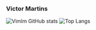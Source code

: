 ### Victor Martins

<!--
**Vimlm/Vimlm** is a ✨ _special_ ✨ repository because its `README.md` (this file) appears on your GitHub profile.

Here are some ideas to get you started:

- 🔭 I’m currently working on ...
- 🌱 I’m currently learning ...
- 👯 I’m looking to collaborate on ...
- 🤔 I’m looking for help with ...
- 💬 Ask me about ...
- 📫 How to reach me: ...
- 😄 Pronouns: ...
- ⚡ Fun fact: ...
-->

![Vimlm GitHub stats](https://github-readme-stats.vercel.app/api?username=Vimlm&count_private=true&show_icons=true&theme=highcontrast)
![Top Langs](https://github-readme-stats.vercel.app/api/top-langs/?username=Vimlm&layout=compact&theme=highcontrast)
<div style="display: inline_block"><br>
  <img align="center" alt="Rafa-Js" height="30" width="40" src="https://raw.githubusercontent.com/devicons/devicon/master/icons/javascript/javascript-plain.svg%22%3E
  <img align="center" alt="Rafa-HTML" height="30" width="40" src="https://raw.githubusercontent.com/devicons/devicon/master/icons/html5/html5-original.svg%22%3E
  <img align="center" alt="Rafa-CSS" height="30" width="40" src="https://raw.githubusercontent.com/devicons/devicon/master/icons/css3/css3-original.svg%22%3E
  <img align="center" alt="Rafa-CSS" height="30" width="40"src="https://cdn.jsdelivr.net/gh/devicons/devicon/icons/figma/figma-original.svg%22/%3E
  <img align="center" alt="Rafa-CSS" height="30" width="40" src="https://cdn.jsdelivr.net/gh/devicons/devicon/icons/canva/canva-original.svg%22/%3E
  <img align="center" alt="Rafa-CSS" height="30" width="40" src="https://cdn.jsdelivr.net/gh/devicons/devicon/icons/photoshop/photoshop-plain.svg%22/%3E
  <img align="center" alt="Rafa-CSS" height="30" width="40" src="https://cdn.jsdelivr.net/gh/devicons/devicon/icons/vscode/vscode-original.svg%22/%3E
</div>
